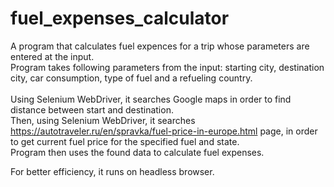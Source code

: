 # fuel_expenses_calculator

A program that calculates fuel expences for a trip whose parameters are entered at the input. \
Program takes following parameters from the input: starting city, destination city, car consumption, type of fuel and a refueling country.\
\
Using Selenium WebDriver, it searches Google maps in order to find distance between start and destination.\
Then, using Selenium WebDriver, it searches https://autotraveler.ru/en/spravka/fuel-price-in-europe.html page, in order to get current fuel price for
the specified fuel and state.\
Program then uses the found data to calculate fuel expenses.

For better efficiency, it runs on headless browser. 
